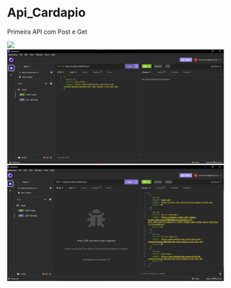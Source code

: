 # Api_Cardapio
Primeira API com Post e Get 

<img src="https://skillicons.dev/icons?i=java,mysql,spring" width="350px">

<img src=imagem_2023-11-17_202729173.png>
<img src=imagem_2023-11-17_202757161.png>


